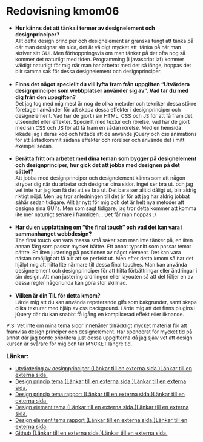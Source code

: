 ---
---

# Redovisning kmom06

<div id="submission_preview" class="paper user_content enhanced">
    <ul>
<li>
<strong>Hur känns det att tänka i termer av designelement och designprinciper?<br></strong><span style="font-size: 10pt;">Allt detta design principer och designelement är granska tungt att tänka på där man designar sin sida, det är väldigt mycket att&nbsp; tänka på när man skriver sitt GUI. Men förhoppningsvis om man tänker på det ofta nog så kommer det naturligt med tiden. Programming (I javascript iaf) kommer väldigt naturligt för mig när man har arbetat med det så länge, hoppas det blir samma sak för dessa designelement och designprinciper.<br></span><strong><br></strong>
</li>
<li>
<strong>Finns det något speciellt du vill lyfta fram från uppgiften “Utvärdera designprinciper som webbplatser använder sig av”. Vad tar du med dig från den uppgiften?<br></strong><span style="font-size: 10pt;">Det jag tog med mig mest är nog de olika metoder och tekniker dessa större företagen använder&nbsp;</span><span style="font-size: 10pt;">för att skapa dessa effekter i designprinciper och designelement. Vad har de gjort i sin HTML, CSS och JS för att få fram det utseendet eller effekter. Speciellt med textur och rörelse, vad har de gjort med sin CSS och JS för att få fram en sådan rörelse. Med en hemsida kikade jag i deras kod och hittade att de använde jQuery och css animations för att åstadkommit sådana effekter och rörelser och använde det i mitt exempel sedan.<br><br></span>
</li>
<li>
<strong>Berätta fritt om arbetet med dina teman som bygger på designelement och designprinciper, hur gick det att jobba med designen på det sättet?<br></strong><span style="font-size: 10pt;">Att jobba med designprinciper och designelement känns som att någon stryper dig när du arbetar och designar dina sidor. Inget ser bra ut. och jag vet inte hur jag kan få det att se bra ut. Det bara ser alltid dåligt ut, blir aldrig riktigt nöjd. Men jag tror anledningen till det är för att jag har aldrig jobbat såhär sedan tidigare. Allt är nytt för mig och det är helt nya metoder att designa sina GUI's. Men som sagt tidigare, jag tror detta kommer att komma lite mer naturligt senare i framtiden... Det får man hoppas :/<br></span><strong><br></strong>
</li>
<li>
<strong>Har du en uppfattning om “the final touch” och vad det kan vara i sammanhanget webbdesign?<br></strong><span style="font-size: 10pt;">The final touch kan vara massa små saker som man inte tänker på, en liten annan färg som passar mycket bättre. Ett annat typsnitt som passar temat bättre. En liten justering på positionen av något element. Det kan vara nästan omöjligt att få allt att se perfekt ut. Men efter detta kmom så har det hjälpt mig att hitta lite närmare till dessa final touches. Man kan använda designelement och designprinciper för att hitta förbättringar eller ändringar i sin design. Att man justering ordningen eller layouten så att det följer en av dessa regler någorlunda kan göra stor skillnad.<br></span><strong><br></strong>
</li>
<li>
<strong>Vilken är din TIL för detta kmom?<br></strong><span style="font-size: 10pt;">Lärde mig att du kan använda repeterande gifs som bakgrunder, samt skapa olika texturer med hjälp av css background. Lärde mig att det finns plugins i jQuery där du kan snabbt få igång en komplicerad effekt eller liknande.<br></span>
</li>
</ul>
<p><span style="font-size: 10pt;">P.S: Vet inte om mina tema sidor innehåller tillräckligt mycket material för att framvisa design principer och designelement. Har spenderat för mycket tid på annat där jag borde prioritera just dessa uppgifterna då jag själv vet att design kursen är svårare för mig och tar MYCKET längre tid.</span></p>
<p><span style="font-size: 12pt;"><strong>Länkar:<br></strong></span></p>
<ul>
<li><a href="http://www.student.bth.se/~algn18/dbwebb-kurser/design/me/redovisa/htdocs/rapport/designprincip" class="external" target="_blank" rel="noreferrer noopener"><span><span><span style="font-size: 10pt;">Utvärdering av designprinciper</span></span><span class="screenreader-only">&nbsp;(Länkar till en externa sida.)</span></span><span class="ui-icon ui-icon-extlink ui-icon-inline" title="Länkar till en externa sida."><span class="screenreader-only">Länkar till en externa sida.</span></span></a></li>
<li><a href="http://www.student.bth.se/~algn18/dbwebb-kurser/design/me/redovisa/htdocs/design_principer" class="external" target="_blank" rel="noreferrer noopener"><span><span><span style="font-size: 10pt;">Design princip tema</span></span><span class="screenreader-only">&nbsp;(Länkar till en externa sida.)</span></span><span class="ui-icon ui-icon-extlink ui-icon-inline" title="Länkar till en externa sida."><span class="screenreader-only">Länkar till en externa sida.</span></span></a></li>
<li><a href="http://www.student.bth.se/~algn18/dbwebb-kurser/design/me/redovisa/htdocs/rapport/designprinciper" class="external" target="_blank" rel="noreferrer noopener"><span><span><span style="font-size: 10pt;">Design princip tema rapport</span></span><span class="screenreader-only">&nbsp;(Länkar till en externa sida.)</span></span><span class="ui-icon ui-icon-extlink ui-icon-inline" title="Länkar till en externa sida."><span class="screenreader-only">Länkar till en externa sida.</span></span></a></li>
<li><a href="http://www.student.bth.se/~algn18/dbwebb-kurser/design/me/redovisa/htdocs/design_element" class="external" target="_blank" rel="noreferrer noopener"><span><span><span style="font-size: 10pt;">Design element tema</span></span><span class="screenreader-only">&nbsp;(Länkar till en externa sida.)</span></span><span class="ui-icon ui-icon-extlink ui-icon-inline" title="Länkar till en externa sida."><span class="screenreader-only">Länkar till en externa sida.</span></span></a></li>
<li>
<a href="http://www.student.bth.se/~algn18/dbwebb-kurser/design/me/redovisa/htdocs/rapport/designelement" class="external" target="_blank" rel="noreferrer noopener"><span><span><span style="font-size: 10pt;">Design element tema rapport</span></span><span class="screenreader-only">&nbsp;(Länkar till en externa sida.)</span></span><span class="ui-icon ui-icon-extlink ui-icon-inline" title="Länkar till en externa sida."><span class="screenreader-only">Länkar till en externa sida.</span></span></a><span style="font-size: 10pt;"></span>
</li>
<li><a href="https://github.com/AlexanderGranhof/dbwebb-design" class="external" target="_blank" rel="noreferrer noopener"><span><span><span style="font-size: 10pt;">Github</span></span><span class="screenreader-only">&nbsp;(Länkar till en externa sida.)</span></span><span class="ui-icon ui-icon-extlink ui-icon-inline" title="Länkar till en externa sida."><span class="screenreader-only">Länkar till en externa sida.</span></span></a></li>
</ul>
  </div>

